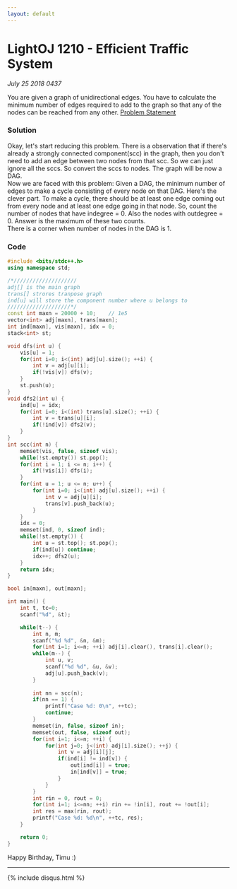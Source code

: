 ```yaml
---
layout: default
---
```


# LightOJ 1210 - Efficient Traffic System
_July 25 2018 0437_

You are given a graph of unidirectional edges. You have to calculate the minimum number of edges required to add to the graph so that any of the nodes can be reached from any other. [Problem Statement](http://lightoj.com/volume_showproblem.php?problem=1210)

### Solution
Okay, let's start reducing this problem. There is a observation that if there's already a strongly connected component(scc) in the graph, then you don't need to add an edge between two nodes from that scc. So we can just ignore all the sccs. So convert the sccs to nodes. The graph will be now a DAG. <br/>
Now we are faced with this problem: Given a DAG, the minimum number of edges to make a cycle consisting of every node on that DAG. Here's the clever part. To make a cycle, there should be at least one edge coming out from every node and at least one edge going in that node. So, count the number of nodes that have indegree = 0. Also the nodes with outdegree = 0. Answer is the maximum of these two counts. <br/>
There is a corner when number of nodes in the DAG is 1.

### Code
```cpp
#include <bits/stdc++.h>
using namespace std;

/*////////////////////
adj[] is the main graph
trans[] strores tranpose graph
ind[u] will store the component number where u belongs to
////////////////////*/
const int maxn = 20000 + 10; 	// 1e5
vector<int> adj[maxn], trans[maxn]; 
int ind[maxn], vis[maxn], idx = 0; 
stack<int> st; 

void dfs(int u) {
	vis[u] = 1;
	for(int i=0; i<(int) adj[u].size(); ++i) {
		int v = adj[u][i];
		if(!vis[v]) dfs(v);
	}
	st.push(u);
}
void dfs2(int u) {
	ind[u] = idx;
	for(int i=0; i<(int) trans[u].size(); ++i) {
		int v = trans[u][i];
		if(!ind[v]) dfs2(v);
	}
}
int scc(int n) {
	memset(vis, false, sizeof vis);
	while(!st.empty()) st.pop();
	for(int i = 1; i <= n; i++) {
		if(!vis[i]) dfs(i);
	}
	for(int u = 1; u <= n; u++) {
		for(int i=0; i<(int) adj[u].size(); ++i) {
			int v = adj[u][i];
			trans[v].push_back(u);
		}
	}
	idx = 0;
	memset(ind, 0, sizeof ind);
	while(!st.empty()) {
		int u = st.top(); st.pop();
		if(ind[u]) continue; 
		idx++; dfs2(u); 
	}
	return idx;
}

bool in[maxn], out[maxn];

int main() {
	int t, tc=0;
	scanf("%d", &t);

	while(t--) {
		int n, m;
		scanf("%d %d", &n, &m);
		for(int i=1; i<=n; ++i) adj[i].clear(), trans[i].clear();
		while(m--) {
			int u, v;
			scanf("%d %d", &u, &v);
			adj[u].push_back(v);
		}
		
		int nn = scc(n);
		if(nn == 1) {
			printf("Case %d: 0\n", ++tc);
			continue;
		}
		memset(in, false, sizeof in);
		memset(out, false, sizeof out);
		for(int i=1; i<=n; ++i) {
			for(int j=0; j<(int) adj[i].size(); ++j) {
				int v = adj[i][j];
				if(ind[i] != ind[v]) {
					out[ind[i]] = true;
					in[ind[v]] = true;
				}
			}
		}
		int rin = 0, rout = 0;
		for(int i=1; i<=nn; ++i) rin += !in[i], rout += !out[i];
		int res = max(rin, rout);
		printf("Case %d: %d\n", ++tc, res);
	}

	return 0;
}
```
Happy Birthday, Timu :)

***

{% include disqus.html %}
